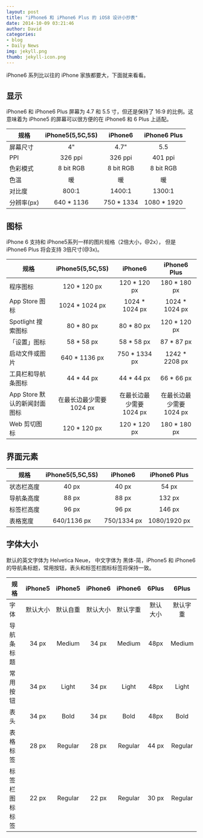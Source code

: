 ```yaml
---
layout: post
title: "iPhone6 和 iPhone6 Plus 的 iOS8 设计小抄表"
date: 2014-10-09 03:21:46
author: David
categories: 
- blog
- Daily News
img: jekyll.png
thumb: jekyll-icon.png
---
```



iPhone6 系列比以往的 iPhone 家族都要大，下面就来看看。

## 显示

iPhone6 和 iPhone6 Plus 屏幕为 4.7 和 5.5 寸，但还是保持了 16:9 的比例。这意味着为 iPhone5 的屏幕可以很方便的在 iPhone6 和 6 Plus 上适配。

 规格 |iPhone5(5,5C,5S)| iPhone6 | iPhone6 Plus|
--| :--------------: | :---------: | :-------------: |
屏幕尺寸 | 4" | 4.7" | 5.5|
PPI | 326 ppi | 326 ppi | 401 ppi |
色彩模式 | 8 bit RGB | 8 bit RGB | 8 bit RGB|
色温 | 暖 | 暖 | 暖 |
对比度 | 800:1 | 1400:1 | 1300:1 |
分辨率(px) | 640 * 1136 | 750 * 1334 | 1080 * 1920 |

## 图标

iPhone 6 支持和 iPhone5系列一样的图片规格（2倍大小，@2x）， 但是 iPhone6 Plus 将会支持 3倍尺寸(@3x)。

规格 |iPhone5(5,5C,5S)| iPhone6 | iPhone6 Plus
--| :--------------: | :---------: | :-------------: |
程序图标 | 120 * 120 px | 120 * 120 px | 180 * 180 px|
App Store 图标| 1024 * 1024 px | 1024 * 1024 px | 1024 * 1024 px |
Spotlight 搜索图标 | 80 * 80 px | 80 * 80 px | 120 * 120 px |
「设置」图标 | 58 * 58 px | 58 * 58 px | 87 * 87 px |
启动文件或图片 | 640 * 1136 px | 750 * 1334 px | 1242 * 2208 px |
工具栏和导航条图标 | 44 * 44 px | 44 * 44 px | 66 * 66 px|
App Store 默认的新闻封面图标 | 在最长边最少需要 1024 px | 在最长边最少需要 1024 px | 在最长边最少需要 1024 px |
Web 剪切图标 | 120 * 120 px | 120 * 120 px | 180 * 180 px |

## 界面元素

规格 |iPhone5(5,5C,5S)| iPhone6 | iPhone6 Plus
--| :--------------: | :---------: | :-------------: |
状态栏高度 | 40 px | 40 px | 54 px |
导航条高度 | 88 px | 88 px | 132 px |
标签栏高度 | 96 px | 96 px | 146 px |
表格宽度 | 640/1136 px | 750/1334 px | 1080/1920 px |



## 字体大小

默认的英文字体为 Helvetica Neue， 中文字体为 黑体-简，iPhone5 和 iPhone6 的导航条标题，常用按钮，表头和标签栏图标标签将保持一致。

规格 |iPhone5|iPhone5|iPhone6|iPhone6 |6Plus|6Plus|
------| :---------: | :------: | :-------: | :-------: | :------: | :-------: |
字体 |默认大小|默认自重|默认大小|默认字重|默认大小|默认字重|
导航条标题 | 34 px | Medium | 34 px | Medium | 48px | Medium |
常用按钮 | 34 px | Light |  34 px | Light | 48px | Light |
表头 | 34 px | Bold |  34 px | Bold | 48px | Bold |
表格标签 | 28 px | Regular | 28 px | Regular | 44 px | Regular |
标签栏图标标签 | 22 px | Regular | 22 px | Regular | 30 px | Regular | 





